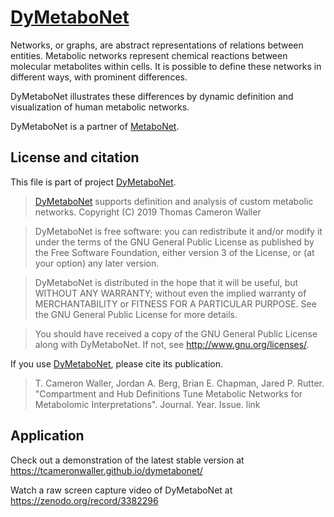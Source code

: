 # [DyMetaboNet][1]

Networks, or graphs, are abstract representations of relations between
entities. Metabolic networks represent chemical reactions between molecular
metabolites within cells. It is possible to define these networks in different
ways, with prominent differences.

DyMetaboNet illustrates these differences by dynamic definition and
visualization of human metabolic networks.

DyMetaboNet is a partner of [MetaboNet][2].

## License and citation

This file is part of project [DyMetaboNet][1].

> [DyMetaboNet][1] supports definition and analysis of custom metabolic
networks.
Copyright (C) 2019 Thomas Cameron Waller

> DyMetaboNet is free software: you can redistribute it and/or modify it
under the terms of the GNU General Public License as published by the Free
Software Foundation, either version 3 of the License, or (at your option)
any later version.

> DyMetaboNet is distributed in the hope that it will be useful, but WITHOUT
ANY WARRANTY; without even the implied warranty of MERCHANTABILITY or
FITNESS FOR A PARTICULAR PURPOSE. See the GNU General Public License for more
details.

> You should have received a copy of the GNU General Public License along
with DyMetaboNet. If not, see <http://www.gnu.org/licenses/>.

If you use [DyMetaboNet][1], please cite its publication.

> T. Cameron Waller, Jordan A. Berg, Brian E. Chapman, Jared P. Rutter.
> "Compartment and Hub Definitions Tune Metabolic Networks for Metabolomic
Interpretations".
> Journal. Year. Issue.
> link

## Application

Check out a demonstration of the latest stable version at
https://tcameronwaller.github.io/dymetabonet/

Watch a raw screen capture video of DyMetaboNet at
https://zenodo.org/record/3382296

[1]: https://github.com/tcameronwaller/dymetabonet
[2]: https://github.com/tcameronwaller/metabonet
